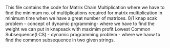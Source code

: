 This file contains the code for Matrix Chain Multiplication where we have to find the minimum no. of multiplications required for matrix multiplication in minimum time when we have a great number of matrices. 
0/1 knap scak problem - concept of dynamic prgramming- where we have to find the weight we can put in knapsack with maximim profit
Lowest Common Subsequence(LCS) - dynamic programming problem - where we havw to find the common subsequence in two given strings. 
